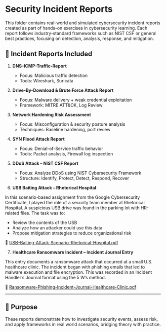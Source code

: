 # Security Incident Reports

This folder contains real-world and simulated cybersecurity incident reports created as part of hands-on exercises in cybersecurity learning. Each report follows industry-standard frameworks such as NIST CSF or general best practices, focusing on detection, analysis, response, and mitigation.

## 📁 Incident Reports Included

1. **DNS-ICMP-Traffic-Report**  
   - Focus: Malicious traffic detection  
   - Tools: Wireshark, Suricata

2. **Drive-By-Download & Brute Force Attack Report**  
   - Focus: Malware delivery + weak credential exploitation  
   - Framework: MITRE ATT&CK, Log Review

3. **Network Hardening Risk Assessment**  
   - Focus: Misconfiguration & security posture analysis  
   - Techniques: Baseline hardening, port review

4. **SYN Flood Attack Report**  
   - Focus: Denial-of-Service traffic behavior  
   - Tools: Packet analysis, Firewall log inspection

5. **DDoS Attack – NIST CSF Report**  
   - Focus: Analyze DDoS using NIST Cybersecurity Framework  
   - Structure: Identify, Protect, Detect, Respond, Recover
  
6. **USB Baiting Attack – Rhetorical Hospital**

In this scenario-based assignment from the Google Cybersecurity Certificate, I played the role of a security team member at Rhetorical Hospital. A suspicious USB drive was found in the parking lot with HR-related files. The task was to:

- Review the contents of the USB
- Analyze how an attacker could use this data
- Propose mitigation strategies to reduce organizational risk

📄 [USB-Baiting-Attack-Scenario-Rhetorical-Hospital.pdf](./USB-Baiting-Attack-Scenario-Rhetorical-Hospital.pdf)

7. **Healthcare Ransomware Incident – Incident Journal Entry**

This entry documents a ransomware attack that occurred at a small U.S. healthcare clinic. The incident began with phishing emails that led to malware execution and file encryption. This was recorded in an Incident Handler’s Journal format using the 5 W’s method.

📄 [Ransomware-Phishing-Incident-Journal-Healthcare-Clinic.pdf](./Ransomware-Phishing-Incident-Journal-Healthcare-Clinic.pdf)

---

## 🎯 Purpose

These reports demonstrate how to investigate security events, assess risk, and apply frameworks in real world scenarios, bridging theory with practice.

